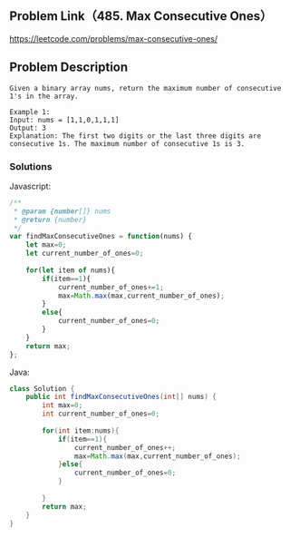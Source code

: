 ## Problem Link（485. Max Consecutive Ones）

https://leetcode.com/problems/max-consecutive-ones/

## Problem Description

```
Given a binary array nums, return the maximum number of consecutive 1's in the array.

Example 1:
Input: nums = [1,1,0,1,1,1]
Output: 3
Explanation: The first two digits or the last three digits are consecutive 1s. The maximum number of consecutive 1s is 3.

```
### Solutions

Javascript:

```javascript
/**
 * @param {number[]} nums
 * @return {number}
 */
var findMaxConsecutiveOnes = function(nums) {
    let max=0;
    let current_number_of_ones=0;
    
    for(let item of nums){
        if(item==1){
            current_number_of_ones+=1;
            max=Math.max(max,current_number_of_ones);
        }
        else{
            current_number_of_ones=0;            
        }
    }
    return max;
};
```

Java:

```java
class Solution {
    public int findMaxConsecutiveOnes(int[] nums) {
        int max=0;
        int current_number_of_ones=0;
        
        for(int item:nums){
            if(item==1){
                current_number_of_ones++;
                max=Math.max(max,current_number_of_ones);
            }else{
                current_number_of_ones=0;
            }
            
        }
        return max;
    }
}
```
